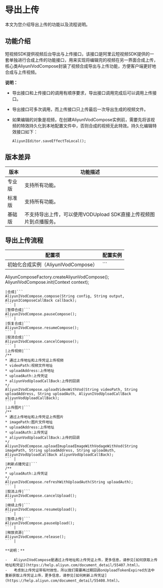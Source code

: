 # 导出上传

本文为您介绍导出上传的功能以及流程说明。

## 功能介绍

短视频SDK提供视频后台导出与上传接口，该接口是阿里云短视频SDK提供的一套单独进行合成上传的功能接口，用来实现将编辑完的视频在另一界面合成上传，核心类AliyunIVodCompose封装了视频合成导出与上传功能，方便客户端更好地合成与上传视频。

**说明：**

-   导出接口和上传接口的调用有顺序要求，导出接口调用完成后可以调用上传接口。
-   导出接口可多次调用，而上传接口只上传最后一次导出生成的视频文件。
-   如果编辑的对象是视频，在创建AliyunIVodCompose实例前，需要先将该视频的特效持久化到本地配置文件中，否则合成的视频无此特效。持久化编辑特效接口如下：

    ```
    AliyunIEditor.saveEffectToLocal();
    ```


## 版本差异

|版本|功能描述|
|--|----|
|专业版|支持所有功能。|
|标准版|支持所有功能。|
|基础版|不支持导出上传，可以使用VODUpload SDK直接上传视频图片到点播服务。|

## 导出上传流程

|配置项|配置实例|
|---|----|
|初始化合成实例（AliyunIVodCompose）|```
AliyunComposeFactory.createAliyunVodCompose();
AliyunIVodCompose.init(Context context);
``` |
|合成|```
AliyunIVodCompose.compose(String config, String output, AliyunIComposeCallBack callback);
``` |
|暂停合成|```
AliyunIVodCompose.pauseCompose();
``` |
|恢复合成|```
AliyunIVodCompose.resumeCompose();
``` |
|取消合成|```
AliyunIVodCompose.cancelCompose();
``` |
|上传视频|```
/**
* 通过上传地址和上传凭证上传视频
* videoPath:视频文件地址
* uploadAddress:上传地址
* uploadAuth:上传凭证
* aliyunVodUploadCallBack:上传的回调
*/
AliyunIVodCompose.uploadVideoWithVod(String videoPath, String uploadAddress, String uploadAuth, AliyunIVodUploadCallBack aliyunVodUploadCallBack);
``` |
|上传图片|```
/**
* 通过上传地址和上传凭证上传图片
* imagePath:图片文件地址
* uploadAddress:上传地址
* uploadAuth:上传凭证
* aliyunVodUploadCallBack:上传的回调
*/
AliyunIVodCompose.uploadImuploadImageWithVodageWithVod(String imagePath, String uploadAddress, String uploadAuth, AliyunIVodUploadCallBack aliyunVodUploadCallBack);
``` |
|刷新点播凭证|```
/**
* uploadAuth:上传凭证
*/
AliyunIVodCompose.refreshWithUploadAuth(String uploadAuth);
``` |
|取消上传|```
AliyunIVodCompose.cancelUpload();
``` |
|继续上传|```
AliyunIVodCompose.resumeUpload();
``` |
|暂停上传|```
AliyunIVodCompose.pauseUpload();
``` |
|释放资源|```
AliyunIVodCompose.release();
``` |

**说明：**

-   AliyunIVodCompose是通过上传地址和上传凭证上传，更多信息，请参见[如何获取上传地址和凭证](https://help.aliyun.com/document_detail/55407.html)。
-   考虑到上传凭证带有时效性，所以我们需要再过期回调onUploadTokenExpired方法中重新获取上传凭证上传，更多信息，请参见[如何刷新上传凭证](https://help.aliyun.com/document_detail/55408.html)。

